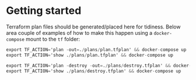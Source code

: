 # Getting started

Terraform plan files should be generated/placed here for tidiness.  Below area couple of examples of how to make this happen using a `docker-compose` mount to the `tf` folder:

```terraform
export TF_ACTION='plan -out=./plans/plan.tfplan' && docker-compose up
export TF_ACTION='show ./plans/plan.tfplan' && docker-compose up

export TF_ACTION='plan -destroy -out=./plans/destroy.tfplan' && docker-compose up
export TF_ACTION='show ./plans/destroy.tfplan' && docker-compose up
```
